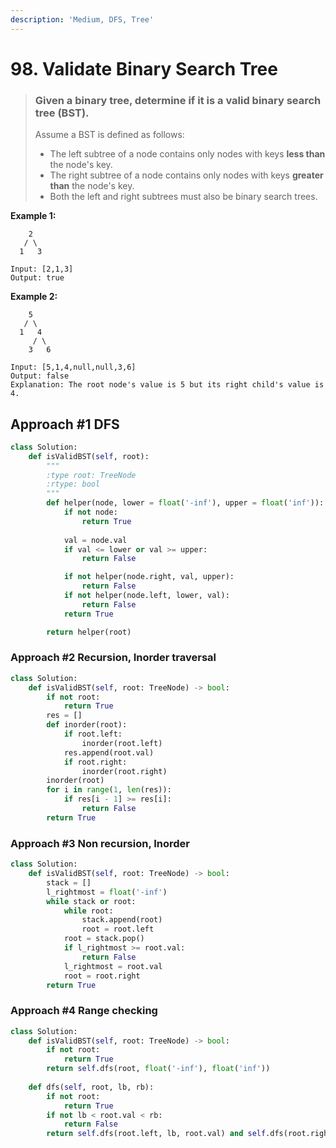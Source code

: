 ```yaml
---
description: 'Medium, DFS, Tree'
---
```


# 98. Validate Binary Search Tree

> ### Given a binary tree, determine if it is a valid binary search tree \(BST\).
>
> Assume a BST is defined as follows:
>
> * The left subtree of a node contains only nodes with keys **less than** the node's key.
> * The right subtree of a node contains only nodes with keys **greater than** the node's key.
> * Both the left and right subtrees must also be binary search trees.

**Example 1:**

```text
    2
   / \
  1   3

Input: [2,1,3]
Output: true
```

**Example 2:**

```text
    5
   / \
  1   4
     / \
    3   6

Input: [5,1,4,null,null,3,6]
Output: false
Explanation: The root node's value is 5 but its right child's value is 4.
```

## Approach \#1 DFS

```python
class Solution:
    def isValidBST(self, root):
        """
        :type root: TreeNode
        :rtype: bool
        """
        def helper(node, lower = float('-inf'), upper = float('inf')):
            if not node:
                return True
            
            val = node.val
            if val <= lower or val >= upper:
                return False

            if not helper(node.right, val, upper):
                return False
            if not helper(node.left, lower, val):
                return False
            return True

        return helper(root)
```

### Approach \#2 Recursion, Inorder traversal

```python
class Solution:
    def isValidBST(self, root: TreeNode) -> bool:
        if not root:
            return True
        res = []
        def inorder(root):
            if root.left:
                inorder(root.left)
            res.append(root.val)
            if root.right:
                inorder(root.right)
        inorder(root)
        for i in range(1, len(res)):
            if res[i - 1] >= res[i]:
                return False
        return True
```

### Approach \#3 Non recursion, Inorder

```python
class Solution:
    def isValidBST(self, root: TreeNode) -> bool:
        stack = []
        l_rightmost = float('-inf')
        while stack or root:
            while root:
                stack.append(root)
                root = root.left
            root = stack.pop()
            if l_rightmost >= root.val:
                return False
            l_rightmost = root.val
            root = root.right
        return True
```

### Approach \#4 Range checking

```python
class Solution:
    def isValidBST(self, root: TreeNode) -> bool:
        if not root:
            return True
        return self.dfs(root, float('-inf'), float('inf'))
    
    def dfs(self, root, lb, rb):
        if not root:
            return True
        if not lb < root.val < rb:
            return False
        return self.dfs(root.left, lb, root.val) and self.dfs(root.right, root.val, rb)
```

